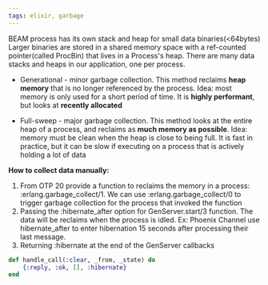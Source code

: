 ```yaml
---
tags: elixir, garbage
---
```


BEAM process has its own stack and heap for small data binaries(<64bytes)
Larger binaries are stored in a shared memory space with a ref-counted pointer(called ProcBin) that lives in a Process's heap.
There are many data stacks and heaps in our application, one per process.

- Generational - minor garbage collection. This method reclaims **heap memory** that is no longer referenced by the process. Idea: most memory is only used for a short period of time. It is **highly performant**, but looks at **recently allocated**

- Full-sweep - major garbage collection. This method looks at the entire heap of a process, and reclaims as **much memory as possible**. Idea: memory must be clean when the heap is close to being full. It is fast in practice, but it can be slow if executing on a process that is actively holding a lot of data

**How to collect data manually:**
1. From OTP 20 provide a function to reclaims the memory in a process: :erlang.garbage_collect/1. We can use :erlang.garbage_collect/0 to trigger garbage collection for the process that invoked the function 
2. Passing the :hibernate_after option for GenServer.start/3 function. The data will be reclaims when the process is idled. Ex: Phoenix Channel use hibernate_after to enter hibernation 15 seconds after processing their last message.
3. Returning :hibernate at the end of the GenServer callbacks
``` elixir
def handle_call(:clear, _from, _state) do
    {:reply, :ok, [], :hibernate}
end
```
